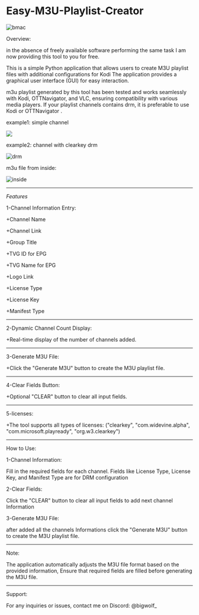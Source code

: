 # Easy-M3U-Playlist-Creator

![bmac](https://github.com/imrsaleh/Easy-M3U-Playlist-Creator/assets/119083621/0b4753ec-e917-4146-a2b0-3f0f6300533b)


Overview:

 in the absence of freely available software performing the same task
I am now providing this tool to you for free.

This is a simple Python application that allows users to create M3U playlist files with additional configurations for Kodi
The application provides a graphical user interface (GUI) for easy interaction.

m3u playlist generated by this tool has been tested and works seamlessly with Kodi, OTTNavigator, and VLC, ensuring compatibility with various media players.
If your playlist channels contains drm, it is preferable to use Kodi or OTTNavigator .


example1: simple channel

[<img src="https://github.com/imrsaleh/Easy-M3U-Playlist-Creator/assets/119083621/2844e4cd-4e5f-4450-8b11-e537e238b06f">](https://www.buymeacoffee.com/aburshrsh9z)

example2: channel with clearkey drm

![drm](https://github.com/imrsaleh/Easy-M3U-Playlist-Creator/assets/119083621/a4f674de-c661-4ad5-a09c-1bb5aa5e7176)

m3u file from inside:

![inside](https://github.com/imrsaleh/Easy-M3U-Playlist-Creator/assets/119083621/ee641c80-e30d-4367-a661-8613f0554872)


--------------------------------------------------------------

*Features*

1-Channel Information Entry:

+Channel Name

+Channel Link

+Group Title

+TVG ID for EPG

+TVG Name for EPG

+Logo Link

+License Type

+License Key

+Manifest Type

--------------------------------------------------------------

2-Dynamic Channel Count Display:

+Real-time display of the number of channels added.

--------------------------------------------------------------

3-Generate M3U File:

+Click the "Generate M3U" button to create the M3U playlist file.

--------------------------------------------------------------

4-Clear Fields Button:

+Optional "CLEAR" button to clear all input fields.

--------------------------------------------------------------

5-licenses:

+The tool supports all types of licenses: ("clearkey", "com.widevine.alpha", "com.microsoft.playready", "org.w3.clearkey") 

--------------------------------------------------------------

How to Use:

1-Channel Information:

Fill in the required fields for each channel. Fields like License Type, License Key, and Manifest Type are for DRM configuration

2-Clear Fields:

Click the "CLEAR" button to clear all input fields to add next channel Information

3-Generate M3U File:

after added all the channels Informations click the "Generate M3U" button to create the M3U playlist file.

--------------------------------------------------------------


Note:

The application automatically adjusts the M3U file format based on the provided information,
Ensure that required fields are filled before generating the M3U file.

--------------------------------------------------------------

Support:

For any inquiries or issues, contact me on Discord: @bigwolf_
